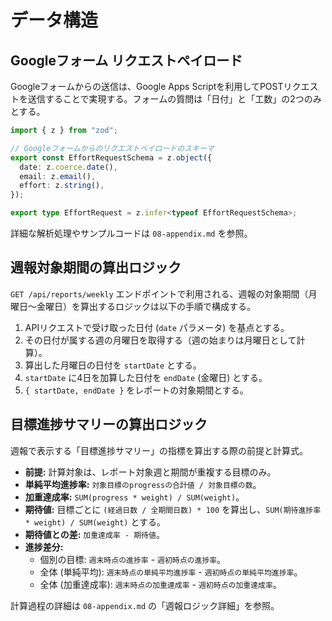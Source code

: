 # データ構造

## Googleフォーム リクエストペイロード

Googleフォームからの送信は、Google Apps Scriptを利用してPOSTリクエストを送信することで実現する。フォームの質問は「日付」と「工数」の2つのみとする。

```typescript
import { z } from "zod";

// Googleフォームからのリクエストペイロードのスキーマ
export const EffortRequestSchema = z.object({
  date: z.coerce.date(),
  email: z.email(),
  effort: z.string(),
});

export type EffortRequest = z.infer<typeof EffortRequestSchema>;
```

詳細な解析処理やサンプルコードは `08-appendix.md` を参照。

## 週報対象期間の算出ロジック

`GET /api/reports/weekly` エンドポイントで利用される、週報の対象期間（月曜日〜金曜日）を算出するロジックは以下の手順で構成する。

1. APIリクエストで受け取った日付 (`date` パラメータ) を基点とする。
2. その日付が属する週の月曜日を取得する（週の始まりは月曜日として計算）。
3. 算出した月曜日の日付を `startDate` とする。
4. `startDate` に4日を加算した日付を `endDate` (金曜日) とする。
5. `{ startDate, endDate }` をレポートの対象期間とする。

## 目標進捗サマリーの算出ロジック

週報で表示する「目標進捗サマリー」の指標を算出する際の前提と計算式。

- **前提:** 計算対象は、レポート対象週と期間が重複する目標のみ。
- **単純平均進捗率:** `対象目標のprogressの合計値 / 対象目標の数`。
- **加重達成率:** `SUM(progress * weight) / SUM(weight)`。
- **期待値:** 目標ごとに `(経過日数 / 全期間日数) * 100` を算出し、`SUM(期待進捗率 * weight) / SUM(weight)` とする。
- **期待値との差:** `加重達成率 - 期待値`。
- **進捗差分:**
  - 個別の目標: `週末時点の進捗率` - `週初時点の進捗率`。
  - 全体 (単純平均): `週末時点の単純平均進捗率` - `週初時点の単純平均進捗率`。
  - 全体 (加重達成率): `週末時点の加重達成率` - `週初時点の加重達成率`。

計算過程の詳細は `08-appendix.md` の「週報ロジック詳細」を参照。


